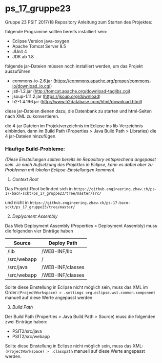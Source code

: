 # ps_17_gruppe23
Gruppe 23 PSIT 2017/18 Repository
Anleitung zum Starten des Projektes:

folgende Programme sollten bereits installiert sein:
- Eclipse Version java-oxygen
- Apache Tomcat Server 8.5
- JUnit 4
- JDK ab 1.8

folgende jar-Dateien müssen noch installiert werden, um das Projekt auszuführen
- commons-io-2.6.jar (https://commons.apache.org/proper/commons-io/download_io.cgi)
- jstl-1.2.jar (http://tomcat.apache.org/download-taglibs.cgi)
- jsoup-1.11.2.jar (https://jsoup.org/download)
- h2-1.4.196.jar (http://www.h2database.com/html/download.html)

diese jar-Dateien dienen dazu, die Datenbank zu starten und html-Seiten nach XML zu konvertieren.

die 4-jar Dateien im Projektverzeichnis im Eclipse ins lib-Verzeichnis einbinden.
dann im Build Path (Properties > Java Build Path > Libraries) die 4 jar-Dateien hinzufügen. 

### Häufige Build-Probleme:
_(Diese Einstellungen sollten bereits im Repository entsprechend angepasst sein. Je nach Aufsetzung des Projektes in Eclipse, kann es dabei aber zu Problemen mit lokalen Eclipse-Einstellungen kommen)._

1. _Context Root_

Das Projekt-Root befinded sich in ```https://github.engineering.zhaw.ch/ps-17-bacn-sckt/ps_17_gruppe23/tree/master/src/``` 

und nicht in ```https://github.engineering.zhaw.ch/ps-17-bacn-sckt/ps_17_gruppe23/tree/master/```


2. _Deplyoment Assembly_

Das Web Deployment Assembly (Properties > Deployment Assembly) muss die folgenden vier Einträge haben

Source| Deploy Path
------|-------------
/lib  | /WEB-INF/lib
/src/webapp |  /
/src/java | /WEB-INF/classes
/src/webapp  | /WEB-INF/classes  

Sollte diese Einstellung in Eclipse nicht möglich sein, muss das XML im Order:```(ProjectWorkspace) > .settings org.eclipse.wst.common.component``` manuell auf diese Werte angepasst werden.

3. _Build Path_

Der Build Path (Properties > Java Build Path > Source) muss die folgenden zwei Einträge haben:

* PSIT2/src/java
* PSIT2/src/webapp

Sollte diese Einstellung in Eclipse nicht möglich sein, muss das XML:```(ProjectWorkspace) > .classpath``` manuell auf diese Werte angepasst werden.
